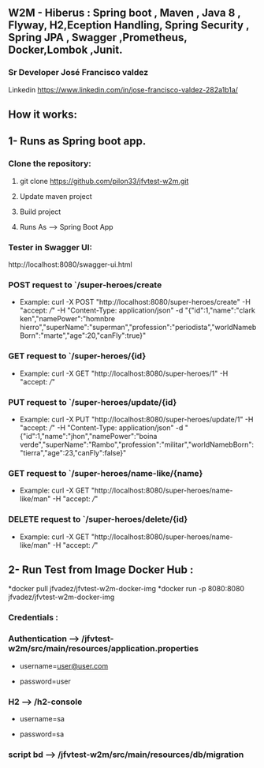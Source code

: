 
## W2M - Hiberus : Spring boot , Maven , Java 8 , Flyway, H2,Eception Handling, Spring Security , Spring JPA , Swagger ,Prometheus, Docker,Lombok ,Junit.

### Sr Developer José Francisco valdez 
 Linkedin https://www.linkedin.com/in/jose-francisco-valdez-282a1b1a/

## How it works:
## 1- Runs as Spring boot app.


### Clone the repository:
1) git clone https://github.com/pilon33/jfvtest-w2m.git


2) Update maven project  
3) Build project 
4) Runs As --> Spring Boot App 

### Tester in Swagger UI:

http://localhost:8080/swagger-ui.html


### POST request to `/super-heroes/create
* Example: curl -X POST "http://localhost:8080/super-heroes/create" -H  "accept: */*" -H  "Content-Type: application/json" -d "{\"id\":1,\"name\":\"clark ken\",\"namePower\":\"homnbre hierro\",\"superName\":\"superman\",\"profession\":\"periodista\",\"worldNamebBorn\":\"marte\",\"age\":20,\"canFly\":true}"


### GET request to `/super-heroes/{id}
* Example: curl -X GET "http://localhost:8080/super-heroes/1" -H  "accept: */*"


### PUT request to `/super-heroes​/update​/{id}
* Example: curl -X PUT "http://localhost:8080/super-heroes/update/1" -H  "accept: */*" -H  "Content-Type: application/json" -d "{\"id\":1,\"name\":\"jhon\",\"namePower\":\"boina verde\",\"superName\":\"Rambo\",\"profession\":\"militar\",\"worldNamebBorn\":\"tierra\",\"age\":23,\"canFly\":false}"


### GET request to `/super-heroes/name-like/{name}

* Example: curl -X GET "http://localhost:8080/super-heroes/name-like/man" -H  "accept: */*"

### DELETE request to `/super-heroes/delete/{id}

* Example: curl -X GET "http://localhost:8080/super-heroes/name-like/man" -H  "accept: */*"


## 2- Run Test from Image Docker Hub :

*docker pull jfvadez/jfvtest-w2m-docker-img
*docker run -p 8080:8080 jfvadez/jfvtest-w2m-docker-img

### Credentials :


### Authentication --> /jfvtest-w2m/src/main/resources/application.properties

* username=user@user.com

* password=user



### H2 --> /h2-console 

* username=sa

* password=sa


### script bd --> /jfvtest-w2m/src/main/resources/db/migration

